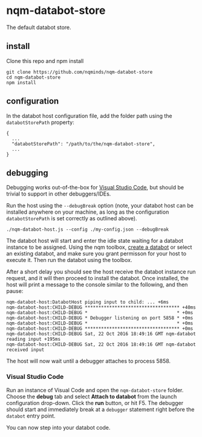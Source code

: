 # nqm-databot-store
The default databot store.

## install
Clone this repo and npm install
```
git clone https://github.com/nqminds/nqm-databot-store
cd nqm-databot-store
npm install
```

## configuration
In the databot host configuration file, add the folder path using the `databotStorePath` property:
```
{
  ...
  "databotStorePath": "/path/to/the/nqm-databot-store",
  ...
}
``` 

## debugging
Debugging works out-of-the-box for [Visual Studio Code](http://code.visualstudio.com), but should be trivial to support in other
debuggers/IDEs.

Run the host using the `--debugBreak` option (note, your databot host can be installed anywhere on your machine, as long as
the configuration `databotStorePath` is set correctly as outlined above). 

```
./nqm-databot-host.js --config ./my-config.json --debugBreak
```  

The databot host will start and enter the idle state waiting for a databot instance to be assigned. Using the nqm toolbox,
[create a databot](https://github.com/nqminds/nqm-databot-minimal) or select an existing databot, 
and make sure you grant permisson for your host to execute it. Then run the databot using the toolbox. 

After a short delay you should see the host receive the databot instance run request, and it will then proceed to install the databot.
Once installed, the host will print a message to the console similar to the following, and then pause:

```
nqm-databot-host:DatabotHost piping input to child: ... +6ms
nqm-databot-host:CHILD-DEBUG *********************************** +40ms
nqm-databot-host:CHILD-DEBUG *                                 * +0ms
nqm-databot-host:CHILD-DEBUG * Debugger listening on port 5858 * +0ms
nqm-databot-host:CHILD-DEBUG *                                 * +0ms
nqm-databot-host:CHILD-DEBUG *********************************** +0ms
nqm-databot-host:CHILD-DEBUG Sat, 22 Oct 2016 18:49:16 GMT nqm-databot reading input +195ms
nqm-databot-host:CHILD-DEBUG Sat, 22 Oct 2016 18:49:16 GMT nqm-databot received input 
```  

The host will now wait until a debugger attaches to process 5858.

### Visual Studio Code
Run an instance of Visual Code and open the `nqm-databot-store` folder. Choose the **debug** tab and select **Attach to databot**
from the launch configuration drop-down. Click the **run** button, or hit F5. The debugger should start and immediately
break at a `debugger` statement right before the `databot` entry point. 

You can now step into your databot code. 

